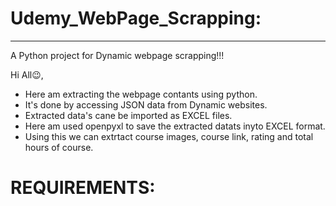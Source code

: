 # Udemy_WebPage_Scrapping:
--------------------------

A Python project for Dynamic webpage scrapping!!!

Hi All😉,
  *  Here am extracting the webpage contants using python.
  *  It's done by accessing JSON data from Dynamic websites.
  *  Extracted data's cane be imported as EXCEL files.
  *  Here am used openpyxl to save the extracted datats inyto EXCEL format.
  *  Using this we can extrtact course images, course link, rating and total hours of course.

# REQUIREMENTS:
